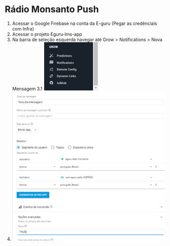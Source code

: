 <!-- TITLE: Radio Monsanto Push -->
<!-- SUBTITLE: A quick summary of Radio Monsanto Push -->

# Rádio Monsanto Push
1. Acessar o Google Firebase na conta da E-guru (Pegar as credênciais com Infra)
2. Acessar o projeto Eguru-lms-app
3. Na barra de seleção esquerda navegar até Grow > Notifications > Nova Mensagem
3.1
 ![Img 26022018 144908 0](/uploads/img-26022018-144908-0.png "Img 26022018 144908 0")
4.
   ![Img 26022018 144719 0](/uploads/img-26022018-144719-0.png "Img 26022018 144719 0")